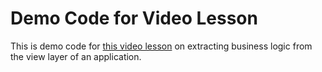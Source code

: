 # Demo Code for Video Lesson

This is demo code for [this video lesson](https://www.youtube.com/watch?v=tCZnWizmPrs) on extracting business logic from the view layer of an application.